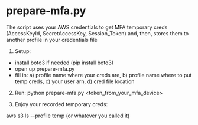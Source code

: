 # prepare-mfa.py
The script uses your AWS credentials to get MFA temporary creds (AccessKeyId, SecretAccessKey, Session_Token) and,
then, stores them to another profile in your credentials file

1. Setup:
- install boto3 if needed (pip install boto3)
- open up prepare-mfa.py
- fill in: a) profile name where your creds are, b) profile name where to put temp creds, c) your user arn, d) cred file location

2. Run:
python prepare-mfa.py <token_from_your_mfa_device>

3. Enjoy your recorded temporary creds:

aws s3 ls --profile temp (or whatever you called it)
